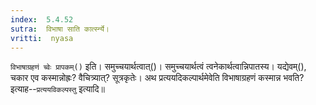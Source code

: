 ```yaml
---
index:  5.4.52
sutra:  विभाषा साति कार्त्स्न्ये।
vritti:  nyasa
---
```


`विभाषाग्रहणं च्वेः प्रापकम्()` इति। समुच्चयार्थत्वात्()। समुच्चयार्थत्वं त्वनेकार्थत्वान्निपातस्य। यद्येवम्(), चकार एव कस्मान्नोह्रः? वैचित्र्यात्? सूत्रकृतेः।
अथ प्रत्ययदिकल्पार्थमेवेति विभाषाग्रहणं कस्मान्न भवति? इत्याह--`प्रत्ययविकल्पस्तु` इत्यादि॥
